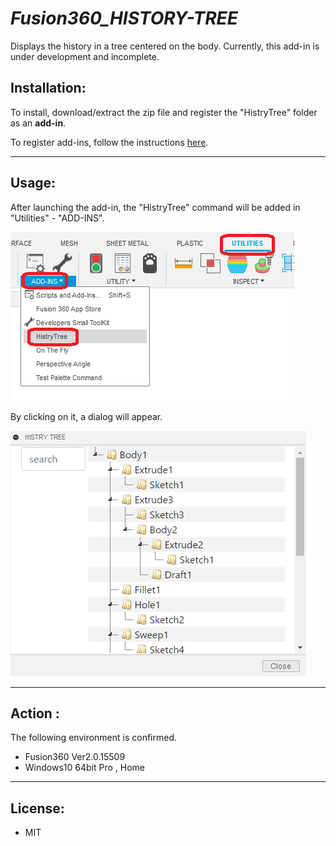 # ***Fusion360_HISTORY-TREE***
Displays the history in a tree centered on the body.
Currently, this add-in is under development and incomplete.

## **Installation**:

To install, download/extract the zip file and register the "HistryTree" folder as an **add-in**.

To register add-ins, follow the instructions [here](https://knowledge.autodesk.com/support/fusion-360/troubleshooting/caas/sfdcarticles/sfdcarticles/How-to-install-an-ADD-IN-and-Script-in-Fusion-360.html).

---

## **Usage**:

After launching the add-in, the "HistryTree" command will be added in "Utilities" - "ADD-INS".

![Alt text](./resources/menu_eng.png)

By clicking on it, a dialog will appear.

![Alt text](./resources/dialog_eng.png)

---

## **Action** :

The following environment is confirmed.

- Fusion360 Ver2.0.15509
- Windows10 64bit Pro , Home

---

## **License**:
- MIT